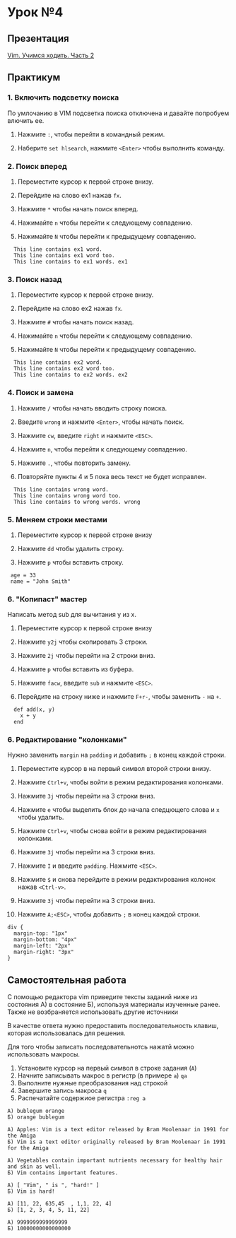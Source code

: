 # Урок №4

## Презентация

[Vim. Учимся ходить. Часть 2](https://www.dropbox.com/s/iepzzzskrbpcmo9/Vim.%20Learn%20to%20walk%20%7C%20Part%202.pdf)

## Практикум

### 1. Включить подсветку поиска

По умлочанию в VIM подсветка поиска отключена и давайте попробуем влючить ее.

  1. Нажмите `:`, чтобы перейти в командный режим.

  2. Наберите `set hlsearch`, нажмите `<Enter>` чтобы выполнить команду.

### 2. Поиск вперед

  1. Переместите курсор к первой строке внизу.

  2. Перейдите на слово ex1 нажав `fx`.

  3. Нажмите `*` чтобы начать поиск вперед.

  4. Нажимайте `n` чтобы перейти к следующему совпадению.

  5. Нажимайте `N` чтобы перейти к предыдущему совпадению.

```
  This line contains ex1 word.
  This line contains ex1 word too.
  This line contains to ex1 words. ex1
```

### 3. Поиск назад

  1. Переместите курсор к первой строке внизу.

  2. Перейдите на слово ex2 нажав `fx`.

  3. Нажмите `#` чтобы начать поиск назад.

  4. Нажимайте `n` чтобы перейти к следующему совпадению.

  5. Нажимайте `N` чтобы перейти к предыдущему совпадению.

```
  This line contains ex2 word.
  This line contains ex2 word too.
  This line contains to ex2 words. ex2
```

### 4. Поиcк и замена

  1. Нажмите `/` чтобы начать вводить строку поиска.

  2. Введите `wrong` и нажмите `<Enter>`, чтобы начать поиск.

  3. Нажмите `cw`, введите `right` и нажмите `<ESC>`.

  4. Нажмите `n`, чтобы перейти к следующему совпадению.

  5. Нажмите `.`, чтобы повторить замену.

  6. Повторяйте пункты 4 и 5 пока весь текст не будет исправлен.

```
  This line contains wrong word.
  This line contains wrong word too.
  This line contains to wrong words. wrong
```

### 5. Меняем строки местами

  1. Переместите курсор к первой строке внизу

  2. Нажмите `dd` чтобы удалить строку.

  3. Нажмите `p` чтобы вставить строку.

```
 age = 33
 name = "John Smith"
```

### 6. "Копипаст" мастер

Написать метод sub для вычитания y из x.

  1. Переместите курсор к первой строке внизу

  2. Нажмите `y2j` чтобы скопировать 3 строки.

  3. Нажмите `2j` чтобы перейти на 2 строки вниз.

  4. Нажмите `p` чтобы вставить из буфера.

  5. Нажмите `facw`, введите `sub` и нажмите `<ESC>`.

  6. Перейдите на строку ниже и нажмите `F+r-`, чтобы заменить `-` на `+`.

```
  def add(x, y)
    x + y
  end
```

### 6. Редактирование "колонками"

Нужно заменить `margin` на `padding` и добавить `;` в конец каждой строки.

  1. Переместите курсор в на первый символ второй строки внизу.

  2. Нажмите `Ctrl+v`, чтобы войти в режим редактирования колонками.

  3. Нажмите `3j` чтобы перейти на 3 строки вниз.

  4. Нажмите `e` чтобы выделить блок до начала следцющего слова и `x` чтобы удалить.

  5. Нажмите `Ctrl+v`, чтобы снова войти в режим редактирования колонками.

  6. Нажмите `3j` чтобы перейти на 3 строки вниз.

  7. Нажмите `I` и введите `padding`. Нажмите `<ESC>`.

  8. Нажмите `$` и снова перейдите в режим редактирования колонок нажав `<Ctrl-v>`.

  9. Нажмите `3j` чтобы перейти на 3 строки вниз.

  10. Нажмите `A;<ESC>`, чтобы добавить `;` в конец каждой строки.

```
div {
  margin-top: "1px"
  margin-bottom: "4px"
  margin-left: "2px"
  margin-right: "3px"
}
```

## Самостоятельная работа

С помощью редактора vim приведите тексты заданий ниже из состояния A) в
состояние Б), используя материалы изученные ранее. Также не возбраняется
использовать другие источники

В качестве ответа нужно предоставить последовательность клавиш, которая
использовалась для решения.

Для того чтобы записать последовательнотсь нажатй можно использовать макросы.
  1. Установите курсор на первый символ в строке задания (`A`)
  2. Начните записывать макрос в регистр (в примере `a`) `qa`
  3. Выполните нужные преобразования над строкой
  4. Завершите запись макроса `q`
  5. Распечатайте содержиое регистра `:reg a`

```
А) bublegum orange
Б) orange bublegum
```

```
А) Apples: Vim is a text editor released by Bram Moolenaar in 1991 for the Amiga
Б) Vim is a text editor originally released by Bram Moolenaar in 1991 for the Amiga
```

```
А) Vegetables contain important nutrients necessary for healthy hair and skin as well.
Б) Vim contains important features.
```

```
А) [ "Vim", " is ", "hard!" ]
Б) Vim is hard!
```

```
А) [11, 22, 635,45  , 1,1, 22, 4]
Б) [1, 2, 3, 4, 5, 11, 22]
```

```
А) 9999999999999999
Б) 10000000000000000
```
